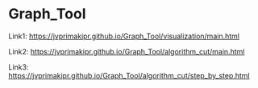# Graph_Tool
Link1: https://jvprimakipr.github.io/Graph_Tool/visualization/main.html

Link2: https://jvprimakipr.github.io/Graph_Tool/algorithm_cut/main.html

Link3: https://jvprimakipr.github.io/Graph_Tool/algorithm_cut/step_by_step.html
